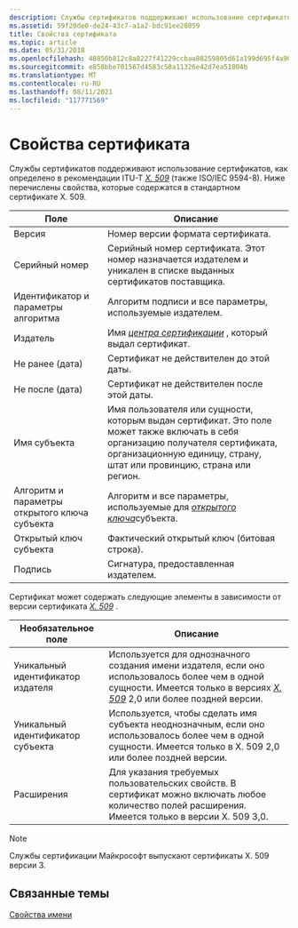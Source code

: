 ```yaml
---
description: Службы сертификатов поддерживают использование сертификатов, как определено в рекомендации ITU-T X. 509 (также ISO/IEC 9594-8).
ms.assetid: 59f20de0-de24-43c7-a1a2-bdc91ee28059
title: Свойства сертификата
ms.topic: article
ms.date: 05/31/2018
ms.openlocfilehash: 48850b812c8a8227f41229ccbaa88259805d61a199d695f4a90d4652a94b99dd
ms.sourcegitcommit: e858bbe701567d4583c50a11326e42d7ea51804b
ms.translationtype: MT
ms.contentlocale: ru-RU
ms.lasthandoff: 08/11/2021
ms.locfileid: "117771569"
---
```

# <a name="certificate-properties"></a>Свойства сертификата

Службы сертификатов поддерживают использование сертификатов, как определено в рекомендации ITU-T [*X. 509*](../secgloss/x-gly.md) (также ISO/IEC 9594-8). Ниже перечислены свойства, которые содержатся в стандартном сертификате X. 509.



| Поле                                       | Описание                                                                                                                                                                                                     |
|---------------------------------------------|-----------------------------------------------------------------------------------------------------------------------------------------------------------------------------------------------------------------|
| Версия                                     | Номер версии формата сертификата.                                                                                                                                                                       |
| Серийный номер                               | Серийный номер сертификата. Этот номер назначается издателем и уникален в списке выданных сертификатов поставщика.                                                                          |
| Идентификатор и параметры алгоритма         | Алгоритм подписи и все параметры, используемые издателем.                                                                                                                                                      |
| Издатель                                      | Имя [*центра сертификации*](../secgloss/c-gly.md) , который выдал сертификат.                                               |
| Не ранее (дата)                           | Сертификат не действителен до этой даты.                                                                                                                                                                         |
| Не после (дата)                            | Сертификат не действителен после этой даты.                                                                                                                                                                          |
| Имя субъекта                                | Имя пользователя или сущности, которым выдан сертификат. Это поле может также включать в себя организацию получателя сертификата, организационную единицу, страну, штат или провинцию, страна или регион. |
| Алгоритм и параметры открытого ключа субъекта | Алгоритм и все параметры, используемые для [*открытого ключа*](../secgloss/p-gly.md)субъекта.                                                                       |
| Открытый ключ субъекта                          | Фактический открытый ключ (битовая строка).                                                                                                                                                                           |
| Подпись                                   | Сигнатура, предоставленная издателем.                                                                                                                                                                            |



 

Сертификат может содержать следующие элементы в зависимости от версии сертификата [*X. 509*](../secgloss/x-gly.md) .



| Необязательное поле    | Описание                                                                                                                                                                                               |
|-------------------|-----------------------------------------------------------------------------------------------------------------------------------------------------------------------------------------------------------|
| Уникальный идентификатор издателя  | Используется для однозначного создания имени издателя, если оно использовалось более чем в одной сущности. Имеется только в версиях [*X. 509*](../secgloss/x-gly.md) 2,0 или более поздней версии.<br/> |
| Уникальный идентификатор субъекта | Используется, чтобы сделать имя субъекта неоднозначным, если оно использовалось более чем в одной сущности. Имеется только в X. 509 2,0 или более поздней версии.<br/>                                                                     |
| Расширения        | Для указания требуемых пользовательских свойств. В сертификат можно включать любое количество полей расширения. Имеется только в версии X. 509 3,0.<br/>                                            |



 

> [!Note]  
> Службы сертификации Майкрософт выпускают сертификаты X. 509 версии 3.

 

## <a name="related-topics"></a>Связанные темы

<dl> <dt>

[Свойства имени](name-properties.md)
</dt> </dl>

 

 
